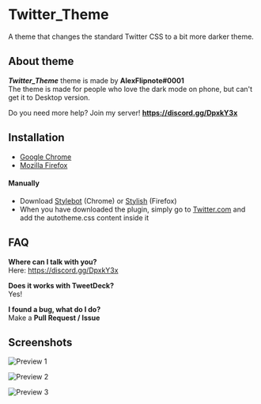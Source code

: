 # Twitter_Theme
A theme that changes the standard Twitter CSS to a bit more darker theme.

## About theme
***Twitter_Theme*** theme is made by **AlexFlipnote#0001**<br>
The theme is made for people who love the dark mode on phone, but can't get it to Desktop version.

Do you need more help? Join my server! **https://discord.gg/DpxkY3x**

## Installation
- [Google Chrome](https://chrome.google.com/webstore/detail/injmeaanoclbgjlimleabiglmamabome)
- [Mozilla Firefox](https://addons.mozilla.org/addon/alexflipnote-twitter_theme/)

#### Manually
- Download [Stylebot](https://chrome.google.com/webstore/detail/oiaejidbmkiecgbjeifoejpgmdaleoha) (Chrome) or [Stylish](https://addons.mozilla.org/addon/stylish/) (Firefox)
- When you have downloaded the plugin, simply go to [Twitter.com](https://twitter.com) and add the autotheme.css content inside it

## FAQ
**Where can I talk with you?**<br>Here: https://discord.gg/DpxkY3x

**Does it works with TweetDeck?**<br>Yes!

**I found a bug, what do I do?**<br>Make a **Pull Request / Issue**

## Screenshots
![Preview 1](https://i.alexflipnote.xyz/864288.png)

![Preview 2](https://i.alexflipnote.xyz/04bb4f.png)

![Preview 3](https://i.alexflipnote.xyz/97c8fa.png)
